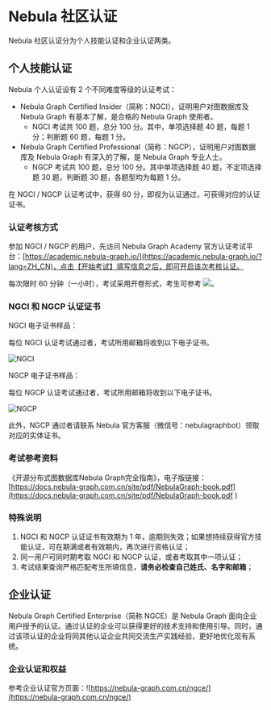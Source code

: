 # Nebula 社区认证

Nebula 社区认证分为个人技能认证和企业认证两类。

## 个人技能认证

Nebula 个人认证设有 2 个不同难度等级的认证考试：

* Nebula Graph Certified Insider（简称：NGCI），证明用户对图数据库及 Nebula Graph 有基本了解，是合格的 Nebula Graph 使用者。
    * NGCI 考试共 100 题，总分 100 分。其中，单项选择题 40 题，每题 1 分；判断题 60 题，每题 1 分。
* Nebula Graph Certified Professional（简称：NGCP），证明用户对图数据库及 Nebula Graph 有深入的了解，是 Nebula Graph 专业人士。
    * NGCP 考试共 100 题，总分 100 分。其中单项选择题 40 题，不定项选择题 30 题，判断题 30 题，各题型均为每题 1 分。

在 NGCI / NGCP 认证考试中，获得 60 分，即视为认证通过，可获得对应的认证证书。

### 认证考核方式

参加 NGCI / NGCP 的用户，先访问 Nebula Graph Academy 官方认证考试平台：[https://academic.nebula-graph.io/](https://academic.nebula-graph.io/?lang=ZH_CN)，点击【开始考试】填写信息之后，即可开启该次考核认证。

每次限时 60 分钟（一小时），考试采用开卷形式，考生可参考 ![](#考试参考资料)。

### NGCI 和 NGCP 认证证书

NGCI 电子证书样品：

每位 NGCI 认证考试通过者，考试所用邮箱将收到以下电子证书。

![NGCI](https://www-cdn.nebula-graph.com.cn/nebula-blog/ngci-certification-1.png)

NGCP 电子证书样品：

每位 NGCP 认证考试通过者，考试所用邮箱将收到以下电子证书。

![NGCP](https://www-cdn.nebula-graph.com.cn/nebula-blog/ngcp-certification-0.png)

此外，NGCP 通过者请联系 Nebula 官方客服（微信号：nebulagraphbot）领取对应的实体证书。

### 考试参考资料

《开源分布式图数据库Nebula Graph完全指南》，电子版链接：[https://docs.nebula-graph.com.cn/site/pdf/NebulaGraph-book.pdf](https://docs.nebula-graph.com.cn/site/pdf/NebulaGraph-book.pdf )

### 特殊说明

1. NGCI 和 NGCP 认证证书有效期为 1 年，逾期则失效；如果想持续获得官方技能认证，可在期满或者有效期内，再次进行资格认证；
2. 同一用户可同时期考取 NGCI 和 NGCP 认证，或者考取其中一项认证；
3. 考试结果查询严格匹配考生所填信息，**请务必检查自己姓氏、名字和邮箱**；

## 企业认证

Nebula Graph Certified Enterprise（简称 NGCE）是 Nebula Graph 面向企业用户授予的认证。通过认证的企业可以获得更好的技术支持和使用引导。同时，通过该项认证的企业将同其他认证企业共同交流生产实践经验，更好地优化现有系统。

### 企业认证和权益

参考企业认证官方页面：![https://nebula-graph.com.cn/ngce/](https://nebula-graph.com.cn/ngce/)
